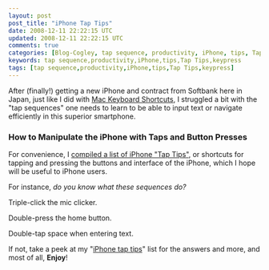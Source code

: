 ```yaml
---           
layout: post
post_title: "iPhone Tap Tips"
date: 2008-12-11 22:22:15 UTC
updated: 2008-12-11 22:22:15 UTC
comments: true
categories: [Blog-Cogley, tap sequence, productivity, iPhone, tips, Tap Tips, keypress]
keywords: tap sequence,productivity,iPhone,tips,Tap Tips,keypress
tags: [tap sequence,productivity,iPhone,tips,Tap Tips,keypress]
---
```

 

[](http://www.flickr.com/photos/81796435@N00/3099666409 "View 'New iPhone, home screen' on Flickr.com")After (finally!) getting a new iPhone and contract from Softbank here in Japan, just like I did with [Mac Keyboard Shortcuts](http://rick.cogley.info/goodies/reference/rick-cogley-mac-keyboard-shortcuts.php), I struggled a bit with the "tap sequences" one needs to learn to be able to input text or navigate efficiently in this superior smartphone. 


### How to Manipulate the iPhone with Taps and Button Presses



For convenience, I [compiled a list of iPhone "Tap Tips"](http://rick.cogley.info/goodies/reference/rick-cogley-iphone-tap-tips.php), or shortcuts for tapping and pressing the buttons and interface of the iPhone, which I hope will be useful to iPhone users. 


For instance, _do you know what these sequences do?_ 





Triple-click the mic clicker.


Double-press the home button.


Double-tap space when entering text.





If not, take a peek at my "[iPhone tap tips](http://rick.cogley.info/goodies/reference/rick-cogley-iphone-tap-tips.php)" list for the answers and more, and most of all, **Enjoy**! 

